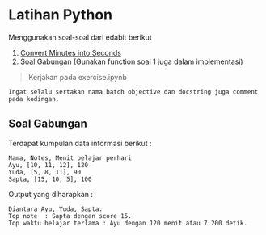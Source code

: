 # Latihan Python  

Menggunakan soal-soal dari edabit berikut
1. [Convert Minutes into Seconds](https://edabit.com/challenge/FQyaaJx7orS7tiwz8)
2. [Soal Gabungan]([#soal-gabungan) (Gunakan function soal 1 juga dalam implementasi)

> Kerjakan pada exercise.ipynb
```
Ingat selalu sertakan nama batch objective dan docstring juga comment pada kodingan.
```

## Soal Gabungan 

Terdapat kumpulan data informasi berikut : 
```
Nama, Notes, Menit belajar perhari
Ayu, [10, 11, 12], 120
Yuda, [5, 8, 11], 90
Sapta, [15, 10, 5], 100
```

Output yang diharapkan : 
```
Diantara Ayu, Yuda, Sapta.
Top note  : Sapta dengan score 15.
Top waktu belajar terlama : Ayu dengan 120 menit atau 7.200 detik.
```
